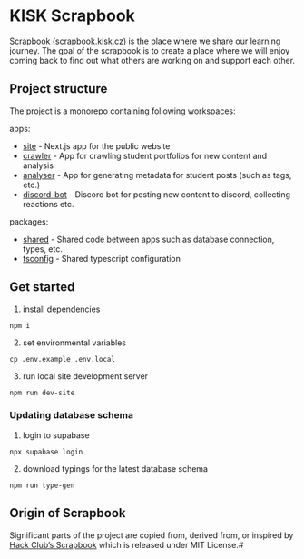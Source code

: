 # KISK Scrapbook

[Scrapbook (scrapbook.kisk.cz)](https://scrapbook.kisk.cz/) is the place where we share our learning journey.
The goal of the scrapbook is to create a place where we will enjoy coming back to find
out what others are working on and support each other.

## Project structure

The project is a monorepo containing following workspaces:

apps:

- [site](./apps/site) - Next.js app for the public website
- [crawler](./apps/crawler) - App for crawling student portfolios for new content and analysis
- [analyser](./apps/analyser) - App for generating metadata for student posts (such as tags, etc.)
- [discord-bot](./apps/discord-bot) - Discord bot for posting new content to discord, collecting reactions etc.

packages:

- [shared](./packages/shared) - Shared code between apps such as database connection, types, etc.
- [tsconfig](./packages/tsconfig) - Shared typescript configuration

## Get started

1. install dependencies

```
npm i
```

2. set environmental variables

```
cp .env.example .env.local
```

3. run local site development server

```
npm run dev-site
```

### Updating database schema

1. login to supabase

```
npx supabase login
```

2. download typings for the latest database schema

```
npm run type-gen
```

## Origin of Scrapbook

Significant parts of the project are copied from, derived from, or
inspired by [Hack Club’s Scrapbook](https://github.com/hackclub/scrapbook)
which is released under MIT License.#
